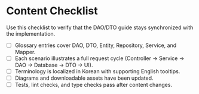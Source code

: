 # Content Checklist

Use this checklist to verify that the DAO/DTO guide stays synchronized with the implementation.

- [ ] Glossary entries cover DAO, DTO, Entity, Repository, Service, and Mapper.
- [ ] Each scenario illustrates a full request cycle (Controller → Service → DAO → Database → DTO → UI).
- [ ] Terminology is localized in Korean with supporting English tooltips.
- [ ] Diagrams and downloadable assets have been updated.
- [ ] Tests, lint checks, and type checks pass after content changes.
